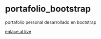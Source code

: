 # portafolio_bootstrap
portafolio personal desarrollado en bootstrap

[enlace al live](https://nperea-dev.netlify.app/)

